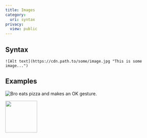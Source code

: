 ```yaml
---
title: Images
category:
  uri: syntax
privacy:
  view: public
---
```

## Syntax
```
![Alt text](https://cdn.path.to/some/image.jpg "This is some image...")
```

## Examples

![Bro eats pizza and makes an OK gesture.](https://files.readme.io/6f52e22-man-eating-pizza-and-making-an-ok-gesture.jpg "Pizza Face")


<Image src="https://files.readme.io/6f52e22-man-eating-pizza-and-making-an-ok-gesture.jpg" caption="lol he's eating pizza!" height="100px" align="center" border="true" />
